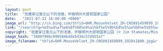 ```yaml
---
layout: post
title:  "驼鹿穿过莫兰山下的池塘，怀俄明州大提顿国家公园"
date:   "2021-07-12 16:00:00 +0800"
image_url: "http://cn.bing.com/th?id=OHR.MooseVelvet_ZH-CN5891459899_1920x1080.jpg&rf=LaDigue_1920x1080.jpg&pid=hp"
link: "/search?q=%e5%a4%a7%e6%8f%90%e9%a1%bf%e5%9b%bd%e5%ae%b6%e5%85%ac%e5%9b%ad&form=hpcapt&mkt=zh-cn"
copyright: "驼鹿穿过莫兰山下的池塘，怀俄明州大提顿国家公园 (© Jim Stamates/Minden Pictures)"
image_hash: "3400f99bc090584bdde5d3dc57d955a7"
image_filename: "th?id=OHR.MooseVelvet_ZH-CN5891459899_1920x1080.jpg&rf=LaDigue_1920x1080.jpg&pid=hp"
---
```

